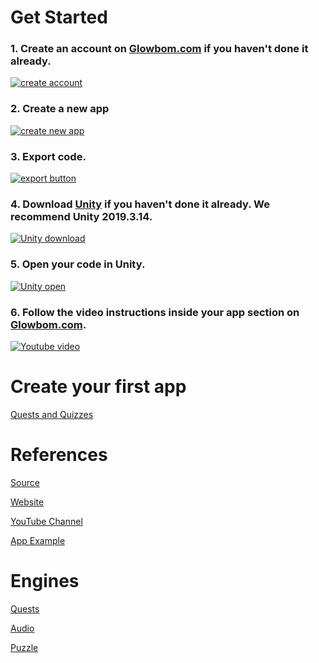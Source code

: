 # Get Started

### 1. Create an account on [Glowbom.com](https://glowbom.com/dashboard/) if you haven't done it already.

[![create account](https://user-images.githubusercontent.com/2455891/80256186-8faea000-863b-11ea-8415-e3faa3ee0545.png)](https://glowbom.com/dashboard/)

### 2. Create a new app

[![create new app](https://user-images.githubusercontent.com/2455891/80256310-c8e71000-863b-11ea-922e-7fba9dba5215.png)](https://glowbom.com/dashboard/)

### 3. Export code.

[![export button](https://user-images.githubusercontent.com/2455891/80255915-1747df00-863b-11ea-8b4f-a13ed99328ea.png)](https://glowbom.com/dashboard/)

### 4. Download [Unity](https://unity3d.com/get-unity/download/archive) if you haven't done it already. We recommend Unity 2019.3.14.

[![Unity download](https://user-images.githubusercontent.com/2455891/81891226-226c9b80-9565-11ea-838e-5d9a338f37b4.png)](https://unity3d.com/get-unity/download/archive)

### 5. Open your code in Unity.

[![Unity open](https://user-images.githubusercontent.com/2455891/80256690-72c69c80-863c-11ea-8f2b-547ef80e750e.png)](https://glowbom.com/dashboard/)

### 6. Follow the video instructions inside your app section on [Glowbom.com](https://glowbom.com/dashboard/).

[![Youtube video](https://user-images.githubusercontent.com/2455891/80256841-d650ca00-863c-11ea-93df-9a5d1b29d26e.png)](https://glowbom.com/dashboard/)

# Create your first app

[Quests and Quizzes](quests)

# References

[Source](https://github.com/Glowbom)

[Website](https://glowbom.com/)

[YouTube Channel](https://www.youtube.com/channel/UCrYQEQPhAHmn7N8W58nNwOw)

[App Example](https://globalsculptor.com/apps/countries.html)

# Engines

[Quests](https://github.com/Glowbom/quests)

[Audio](https://github.com/Glowbom/audio)

[Puzzle](https://github.com/Glowbom/puzzle)


